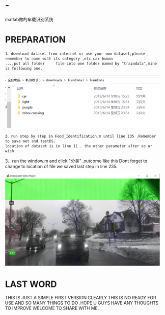# -
matlab做的车载识别系统


PREPARATION
==========
    1、download dataset from internet or use your own dataset,please remember to name with its category ,etc car human
    ...,put all folder     file into one folder named by "traindata",mine is following one.
![Alt text](data.PNG)
    
    
    
    2、run step by step in Food_Identification.m until line 135 .Remember to save net and testDS.
    location of dataset is in line 11 . the other parameter alter as ur wish.
   
   3、run the window.m and click "分类" ,outcome like this
   Dont forget to change to location of file we saved last step in line 235.
  
  
  ![Alt text](11.PNG)


LAST WORD
=========
THIS IS JUST A SIMPLE FIRST VERSION CLEARLY THIS IS NO READY FOR USE AND SO MANY THINGS TO DO .HOPE U GUYS HAVE ANY THOUGHTS TO IMPROVE WELCOME TO SHARE WITH ME.

